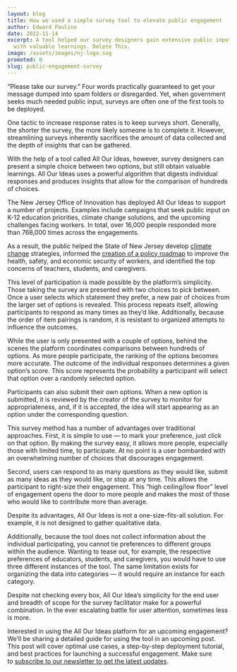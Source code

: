 ```yaml
---
layout: blog
title: How we used a simple survey tool to elevate public engagement
author: Edward Paulino
date: 2022-11-14
excerpt: A tool helped our survey designers gain extensive public input along
  with valuable learnings. Delete This.
image: /assets/images/nj-logo.svg
promoted: 0
slug: public-engagement-survey
---
```

“Please take our survey.” Four words practically guaranteed to get your message dumped into spam folders or disregarded. Yet, when government seeks much needed public input, surveys are often one of the first tools to be deployed.

One tactic to increase response rates is to keep surveys short. Generally, the shorter the survey, the more likely someone is to complete it. However, streamlining surveys inherently sacrifices the amount of data collected and the depth of insights that can be gathered.

With the help of a tool called All Our Ideas, however, survey designers can present a simple choice between two options, but still obtain valuable learnings. All Our Ideas uses a powerful algorithm that digests individual responses and produces insights that allow for the comparison of hundreds of choices.

The New Jersey Office of Innovation has deployed All Our Ideas to support a number of projects. Examples include campaigns that seek public input on K-12 education priorities, climate change solutions, and the upcoming challenges facing workers. In total, over 16,000 people responded more than 768,000 times across the engagements.

As a result, the public helped the State of New Jersey develop [climate change](https://www.nj.gov/rggi/docs/rggi-aoi-results.pdf) strategies, informed the [creation of a policy roadmap](https://fowtf.innovation.nj.gov/files/roadmap-and-recommendations.pdf) to improve the health, safety, and economic security of workers, and identified the top concerns of teachers, students, and caregivers.

This level of participation is made possible by the platform’s simplicity. Those taking the survey are presented with two choices to pick between. Once a user selects which statement they prefer, a new pair of choices from the larger set of options is revealed. This process repeats itself, allowing participants to respond as many times as they’d like. Additionally, because the order of item pairings is random, it is resistant to organized attempts to influence the outcomes.

While the user is only presented with a couple of options, behind the scenes the platform coordinates comparisons between hundreds of options. As more people participate, the ranking of the options becomes more accurate. The outcome of the individual responses determines a given option’s score. This score represents the probability a participant will select that option over a randomly selected option.

Participants can also submit their own options. When a new option is submitted, it is reviewed by the creator of the survey to monitor for appropriateness, and, if it is accepted, the idea will start appearing as an option under the corresponding question.

This survey method has a number of advantages over traditional approaches. First, it is simple to use — to mark your preference, just click on that option. By making the survey easy, it allows more people, especially those with limited time, to participate. At no point is a user bombarded with an overwhelming number of choices that discourages engagement.

Second, users can respond to as many questions as they would like, submit as many ideas as they would like, or stop at any time. This allows the participant to right-size their engagement. This “high ceiling/low floor” level of engagement opens the door to more people and makes the most of those who would like to contribute more than average.

Despite its advantages, All Our Ideas is not a one-size-fits-all solution. For example, it is not designed to gather qualitative data.

Additionally, because the tool does not collect information about the individual participating, you cannot tie preferences to different groups within the audience. Wanting to tease out, for example, the respective preferences of educators, students, and caregivers, you would have to use three different instances of the tool. The same limitation exists for organizing the data into categories — it would require an instance for each category.

Despite not checking every box, All Our Idea’s simplicity for the end user and breadth of scope for the survey facilitator make for a powerful combination. In the ever escalating battle for user attention, sometimes less is more.

Interested in using the All Our Ideas platform for an upcoming engagement? We’ll be sharing a detailed guide for using the tool in an upcoming post. This post will cover optimal use cases, a step-by-step deployment tutorial, and best practices for launching a successful engagement. Make sure to [subscribe to our newsletter to get the latest updates](https://innovation.nj.gov/signup/).
